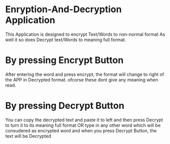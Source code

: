 # Enryption-And-Decryption Application
This Application is designed to encrypt Text/Words to non-normal format
As well it so does Decrypt text/Words to meaning full format.
# By pressing Encrypt Button
After entering the word and press encrypt, the format will change to right of the APP in Decrypted format.
ofcorse these dont give any meaning when read.
# By pressing Decrypt Button
You can copy the decrypted text and paste it to left and then press Decrypt to turn it to its meaning full format
OR type in any other word which will be consudered as encrypted word and when you press Decrypt Button, the text will be Decrypted
